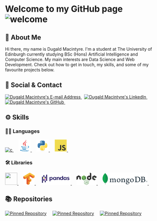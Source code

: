 # Welcome to my GitHub page  <img src="https://raw.githubusercontent.com/arasgungore/arasgungore/main/gifs/waving_hand.gif" alt="welcome" width="33" height="33" />


## 👤 About Me

Hi there, my name is Dugald Macintyre. I'm a student at The University of Edinburgh currently studying BSc (Hons) Artificial Intelligence and Computer Science. My main interests are Data Science and Web Development. 
Check out how to get in touch, my skills, and some of my favourite projects below.
## 📇 Social & Contact

<div align="left">
  <a href="mailto:dugald.e.macintyre@gmail.com" target="_blank" rel="noreferrer"> <img alt="Dugald Macintyre's E-mail Address" src="https://img.shields.io/badge/E&#8209;mail-D14836?style=for-the-badge&logo=gmail&logoColor=white" /> </a>
  &nbsp;
  <a href="https://www.linkedin.com/in/dugald-macintyre-29a537261/" target="_blank" rel="noreferrer"> <img alt="Dugald Macintyre's LinkedIn" src="https://img.shields.io/badge/LinkedIn-0077B5?style=for-the-badge&logo=linkedin&logoColor=white" /> </a>
  &nbsp;
  <a href="https://github.com/DugaldMacintyre" target="_blank" rel="noreferrer"> <img alt="Dugald Macintyre's GitHub" src="https://img.shields.io/badge/GitHub-100000?style=for-the-badge&logo=github&logoColor=white" /> </a>
  &nbsp;
</div>




## ⚙ Skills

### 👨‍💻 Languages

<div align="left">
  <a href="https://www.cprogramming.com" target="_blank" rel="noreferrer"> <img src="https://raw.githubusercontent.com/arasgungore/arasgungore/main/icons/c.svg" alt="c" width="40" height="40" /> </a>
  &nbsp; &nbsp;
  <a href="https://www.java.com" target="_blank" rel="noreferrer"> <img src="https://raw.githubusercontent.com/devicons/devicon/master/icons/java/java-original.svg" alt="java" width="40" height="40" /> </a>
  &nbsp; &nbsp;
  <a href="https://www.python.org" target="_blank" rel="noreferrer"> <img src="https://raw.githubusercontent.com/devicons/devicon/master/icons/python/python-original.svg" alt="python" width="40" height="40" /> </a>
  &nbsp; &nbsp;
  <a href="https://developer.mozilla.org/en-US/docs/Web/JavaScript" target="_blank" rel="noreferrer"> <img src="https://raw.githubusercontent.com/devicons/devicon/master/icons/javascript/javascript-original.svg" alt="javascript" width="40" height="40" /> </a>
  &nbsp; &nbsp;
</div>



### 🛠 Libraries

<div align="left">
  <a href="https://git-scm.com" target="_blank" rel="noreferrer"> <img src="https://raw.githubusercontent.com/arasgungore/arasgungore/main/icons/git.svg" width=40 height=40/> </a>
  &nbsp; &nbsp;
  <a href="https://git-scm.com" target="_blank" rel="noreferrer"> <img src="/images/Tensorflow_logo.svg.png" height=40/> </a>
  &nbsp; &nbsp;
  <a href="https://git-scm.com" target="_blank" rel="noreferrer"> <img src="/images/Pandas_logo.svg.png" height=40/> </a>
  &nbsp; &nbsp;
  <a href="https://git-scm.com" target="_blank" rel="noreferrer"> <img src="/images/1180px-Node.js_logo.svg.png" height=40/> </a>
  &nbsp; &nbsp;
  <a href="https://git-scm.com" target="_blank" rel="noreferrer"> <img src="/images/MongoDB_Logo.svg.png" height=40/> </a>
  &nbsp; &nbsp;
</div>

## 📚 Repositories

[![Pinned Repository](https://github-readme-stats.vercel.app/api/pin/?username=DugaldMacintyre&repo=trading)](https://github.com/DugaldMacintyre/trading)
&nbsp; &nbsp;
[![Pinned Repository](https://github-readme-stats.vercel.app/api/pin/?username=DugaldMacintyre&repo=Airbnb-Prices-in-Edinburgh)](https://github.com/DugaldMacintyre/Airbnb-Prices-in-Edinburgh)
&nbsp; &nbsp;
[![Pinned Repository](https://github-readme-stats.vercel.app/api/pin/?username=DugaldMacintyre&repo=Movie-Recommender)](https://github.com/DugaldMacintyre/Movie-Recommender)
&nbsp; &nbsp;

